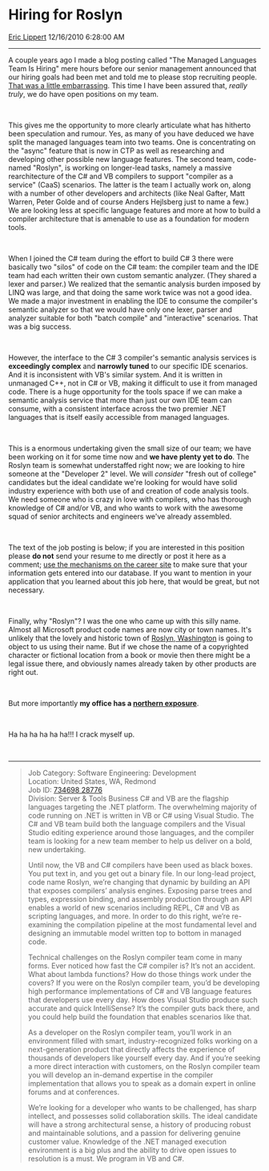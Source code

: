 <div id="page">

# Hiring for Roslyn

[Eric Lippert](https://social.msdn.microsoft.com/profile/Eric%20Lippert) 12/16/2010 6:28:00 AM

-----

<div id="content">

A couple years ago I made a blog posting called "The Managed Languages Team Is Hiring" mere hours before our senior management announced that our hiring goals had been met and told me to please stop recruiting people. [That was a little embarrassing](http://blogs.msdn.com/b/ericlippert/archive/2008/06/10/an-apology.aspx). This time I have been assured that, *really truly*, we do have open positions on my team.

 

This gives me the opportunity to more clearly articulate what has hitherto been speculation and rumour. Yes, as many of you have deduced we have split the managed languages team into two teams. One is concentrating on the "async" feature that is now in CTP as well as researching and developing other possible new language features. The second team, code-named "Roslyn", is working on longer-lead tasks, namely a massive rearchitecture of the C\# and VB compilers to support "compiler as a service" (CaaS) scenarios. The latter is the team I actually work on, along with a number of other developers and architects (like Neal Gafter, Matt Warren, Peter Golde and of course Anders Hejlsberg just to name a few.) We are looking less at specific language features and more at how to build a compiler architecture that is amenable to use as a foundation for modern tools.

 

When I joined the C\# team during the effort to build C\# 3 there were basically two "silos" of code on the C\# team: the compiler team and the IDE team had each written their own custom semantic analyzer. (They shared a lexer and parser.) We realized that the semantic analysis burden imposed by LINQ was large, and that doing the same work twice was not a good idea. We made a major investment in enabling the IDE to consume the compiler's semantic analyzer so that we would have only one lexer, parser and analyzer suitable for both "batch compile" and "interactive" scenarios. That was a big success.

 

However, the interface to the C\# 3 compiler's semantic analysis services is **exceedingly complex** and **narrowly tuned** to our specific IDE scenarios. And it is inconsistent with VB's similar system. And it is written in unmanaged C++, not in C\# or VB, making it difficult to use it from managed code. There is a huge opportunity for the tools space if we can make a semantic analysis service that more than just our own IDE team can consume, with a consistent interface across the two premier .NET languages that is itself easily accessible from managed languages.

 

This is a enormous undertaking given the small size of our team; we have been working on it for some time now and **we have plenty yet to do**. The Roslyn team is somewhat understaffed right now; we are looking to hire someone at the "Developer 2" level. We will *consider* "fresh out of college" candidates but the ideal candidate we're looking for would have solid industry experience with both use of and creation of code analysis tools. We need someone who is crazy in love with compilers, who has thorough knowledge of C\# and/or VB, and who wants to work with the awesome squad of senior architects and engineers we've already assembled.

 

The text of the job posting is below; if you are interested in this position please **do not** send your resume to me directly or post it here as a comment; [use the mechanisms on the career site](https://careers.microsoft.com/JobDetails.aspx?ss=&pg=0&so=&rw=1&jid=28776&jlang=EN) to make sure that your information gets entered into our database. If you want to mention in your application that you learned about this job here, that would be great, but not necessary.

 

Finally, why "Roslyn"? I was the one who came up with this silly name. Almost all Microsoft product code names are now city or town names. It's unlikely that the lovely and historic town of [Roslyn, Washington](http://en.wikipedia.org/wiki/Roslyn,_Washington) is going to object to us using their name. But if we chose the name of a copyrighted character or fictional location from a book or movie then there might be a legal issue there, and obviously names already taken by other products are right out.

 

But more importantly **my office has a [northern exposure](http://en.wikipedia.org/wiki/Northern_Exposure#Production)**.

 

Ha ha ha ha ha ha\!\!\! I crack myself up.

 

-----

> Job Category: Software Engineering: Development  
> Location: United States, WA, Redmond  
> Job ID: [734698 28776](https://careers.microsoft.com/JobDetails.aspx?ss=&pg=0&so=&rw=1&jid=28776&jlang=EN)  
> Division: Server & Tools Business C\# and VB are the flagship languages targeting the .NET platform. The overwhelming majority of code running on .NET is written in VB or C\# using Visual Studio. The C\# and VB team build both the language compilers and the Visual Studio editing experience around those languages, and the compiler team is looking for a new team member to help us deliver on a bold, new undertaking.
> 
> Until now, the VB and C\# compilers have been used as black boxes. You put text in, and you get out a binary file. In our long-lead project, code name Roslyn, we’re changing that dynamic by building an API that exposes compilers’ analysis engines. Exposing parse trees and types, expression binding, and assembly production through an API enables a world of new scenarios including REPL, C\# and VB as scripting languages, and more. In order to do this right, we’re re-examining the compilation pipeline at the most fundamental level and designing an immutable model written top to bottom in managed code.
> 
> Technical challenges on the Roslyn compiler team come in many forms. Ever noticed how fast the C\# compiler is? It’s not an accident. What about lambda functions? How do those things work under the covers? If you were on the Roslyn compiler team, you’d be developing high performance implementations of C\# and VB language features that developers use every day. How does Visual Studio produce such accurate and quick IntelliSense? It’s the compiler guts back there, and you could help build the foundation that enables scenarios like that.
> 
> As a developer on the Roslyn compiler team, you’ll work in an environment filled with smart, industry-recognized folks working on a next-generation product that directly affects the experience of thousands of developers like yourself every day. And if you’re seeking a more direct interaction with customers, on the Roslyn compiler team you will develop an in-demand expertise in the compiler implementation that allows you to speak as a domain expert in online forums and at conferences.
> 
> We’re looking for a developer who wants to be challenged, has sharp intellect, and possesses solid collaboration skills. The ideal candidate will have a strong architectural sense, a history of producing robust and maintainable solutions, and a passion for delivering genuine customer value. Knowledge of the .NET managed execution environment is a big plus and the ability to drive open issues to resolution is a must. We program in VB and C\#.

</div>

</div>

